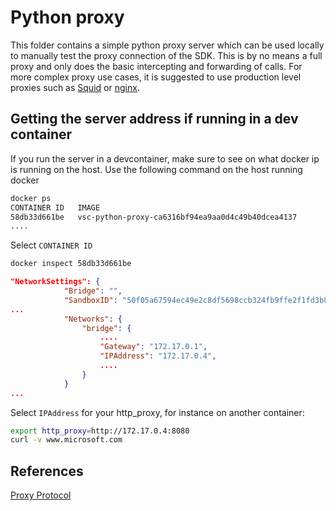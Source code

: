 # Python proxy
This folder contains a simple python proxy server which can be used locally to manually test the proxy connection of the SDK. This is by no means a full proxy and only does the basic intercepting and forwarding of calls. For more complex proxy use cases, it is suggested to use production level proxies such as [Squid](https://ubuntu.com/server/docs/proxy-servers-squid) or [nginx](https://nginx.org/en/).

## Getting the server address if running in a dev container

If you run the server in a devcontainer, make sure to see on what docker ip is running on the host.
Use the following command on the host running docker
```sh
docker ps
CONTAINER ID   IMAGE                                                   COMMAND                  CREATED          STATUS          PORTS                    NAMES
58db33d661be   vsc-python-proxy-ca6316bf94ea9aa0d4c49b40dcea4137       "/bin/sh -c 'echo Co…"   22 minutes ago   Up 22 minutes                            keen_ardinghelli
....
```

Select `CONTAINER ID`
```sh
docker inspect 58db33d661be
```

```json
"NetworkSettings": {
            "Bridge": "",
            "SandboxID": "50f05a67594ec49e2c8df5698ccb324fb9ffe2f1fd3b85d484dce1bc1e1c1cc2",
...
            "Networks": {
                "bridge": {
                    ....
                    "Gateway": "172.17.0.1",
                    "IPAddress": "172.17.0.4",
                    ....
                }
            }
...
```
Select `IPAddress` for your http_proxy, for instance on another container:
```sh
export http_proxy=http://172.17.0.4:8080
curl -v www.microsoft.com
```

## References

[Proxy Protocol](http://www.haproxy.org/download/1.8/doc/proxy-protocol.txt)
